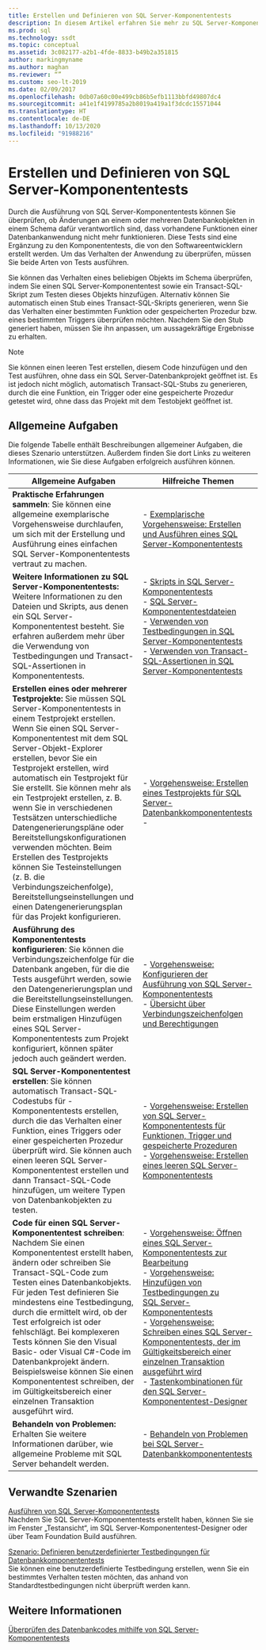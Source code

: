 ```yaml
---
title: Erstellen und Definieren von SQL Server-Komponententests
description: In diesem Artikel erfahren Sie mehr zu SQL Server-Komponententests. Sie erhalten Informationen zum Erstellen und Ausführen von Komponententests, zur Problembehandlung und zum Ausführen weiterer verwandter Aufgaben.
ms.prod: sql
ms.technology: ssdt
ms.topic: conceptual
ms.assetid: 3c082177-a2b1-4fde-8833-b49b2a351815
author: markingmyname
ms.author: maghan
ms.reviewer: “”
ms.custom: seo-lt-2019
ms.date: 02/09/2017
ms.openlocfilehash: 0db07a60c00e499cb86b5efb1113bbfd49807dc4
ms.sourcegitcommit: a41e1f4199785a2b8019a419a1f3dcdc15571044
ms.translationtype: HT
ms.contentlocale: de-DE
ms.lasthandoff: 10/13/2020
ms.locfileid: "91988216"
---
```

# <a name="creating-and-defining-sql-server-unit-tests"></a>Erstellen und Definieren von SQL Server-Komponententests

Durch die Ausführung von SQL Server-Komponententests können Sie überprüfen, ob Änderungen an einem oder mehreren Datenbankobjekten in einem Schema dafür verantwortlich sind, dass vorhandene Funktionen einer Datenbankanwendung nicht mehr funktionieren. Diese Tests sind eine Ergänzung zu den Komponententests, die von den Softwareentwicklern erstellt werden. Um das Verhalten der Anwendung zu überprüfen, müssen Sie beide Arten von Tests ausführen.  
  
Sie können das Verhalten eines beliebigen Objekts im Schema überprüfen, indem Sie einen SQL Server-Komponententest sowie ein Transact\-SQL-Skript zum Testen dieses Objekts hinzufügen. Alternativ können Sie automatisch einen Stub eines Transact\-SQL-Skripts generieren, wenn Sie das Verhalten einer bestimmten Funktion oder gespeicherten Prozedur bzw. eines bestimmten Triggers überprüfen möchten. Nachdem Sie den Stub generiert haben, müssen Sie ihn anpassen, um aussagekräftige Ergebnisse zu erhalten.  
  
> [!NOTE]  
> Sie können einen leeren Test erstellen, diesem Code hinzufügen und den Test ausführen, ohne dass ein SQL Server-Datenbankprojekt geöffnet ist. Es ist jedoch nicht möglich, automatisch Transact\-SQL-Stubs zu generieren, durch die eine Funktion, ein Trigger oder eine gespeicherte Prozedur getestet wird, ohne dass das Projekt mit dem Testobjekt geöffnet ist.  
  
## <a name="common-tasks"></a>Allgemeine Aufgaben  
Die folgende Tabelle enthält Beschreibungen allgemeiner Aufgaben, die dieses Szenario unterstützen. Außerdem finden Sie dort Links zu weiteren Informationen, wie Sie diese Aufgaben erfolgreich ausführen können.  
  
|Allgemeine Aufgaben|Hilfreiche Themen|  
|----------------|----------------------|  
|**Praktische Erfahrungen sammeln**: Sie können eine allgemeine exemplarische Vorgehensweise durchlaufen, um sich mit der Erstellung und Ausführung eines einfachen SQL Server-Komponententests vertraut zu machen.|-   [Exemplarische Vorgehensweise: Erstellen und Ausführen eines SQL Server-Komponententests](../ssdt/walkthrough-creating-and-running-a-sql-server-unit-test.md)|  
|**Weitere Informationen zu SQL Server-Komponententests:** Weitere Informationen zu den Dateien und Skripts, aus denen ein SQL Server-Komponententest besteht. Sie erfahren außerdem mehr über die Verwendung von Testbedingungen und Transact\-SQL-Assertionen in Komponententests.|-   [Skripts in SQL Server-Komponententests](../ssdt/scripts-in-sql-server-unit-tests.md)<br />-   [SQL Server-Komponententestdateien](../ssdt/sql-server-unit-test-files.md)<br />-   [Verwenden von Testbedingungen in SQL Server-Komponententests](../ssdt/using-test-conditions-in-sql-server-unit-tests.md)<br />-   [Verwenden von Transact-SQL-Assertionen in SQL Server-Komponententests](../ssdt/using-transact-sql-assertions-in-sql-server-unit-tests.md)|  
|**Erstellen eines oder mehrerer Testprojekte:** Sie müssen SQL Server-Komponententests in einem Testprojekt erstellen. Wenn Sie einen SQL Server-Komponententest mit dem SQL Server-Objekt-Explorer erstellen, bevor Sie ein Testprojekt erstellen, wird automatisch ein Testprojekt für Sie erstellt. Sie können mehr als ein Testprojekt erstellen, z. B. wenn Sie in verschiedenen Testsätzen unterschiedliche Datengenerierungspläne oder Bereitstellungskonfigurationen verwenden möchten. Beim Erstellen des Testprojekts können Sie Testeinstellungen (z. B. die Verbindungszeichenfolge), Bereitstellungseinstellungen und einen Datengenerierungsplan für das Projekt konfigurieren.|-   [Vorgehensweise: Erstellen eines Testprojekts für SQL Server-Datenbankkomponententests](../ssdt/how-to-create-a-test-project-for-sql-server-database-unit-testing.md)<br />-|  
|**Ausführung des Komponententests konfigurieren**: Sie können die Verbindungszeichenfolge für die Datenbank angeben, für die die Tests ausgeführt werden, sowie den Datengenerierungsplan und die Bereitstellungseinstellungen. Diese Einstellungen werden beim erstmaligen Hinzufügen eines SQL Server-Komponententests zum Projekt konfiguriert, können später jedoch auch geändert werden.|-   [Vorgehensweise: Konfigurieren der Ausführung von SQL Server-Komponententests](../ssdt/how-to-configure-sql-server-unit-test-execution.md)<br />-   [Übersicht über Verbindungszeichenfolgen und Berechtigungen](../ssdt/overview-of-connection-strings-and-permissions.md)|  
|**SQL Server-Komponententest erstellen**: Sie können automatisch Transact\-SQL-Codestubs für -Komponententests erstellen, durch die das Verhalten einer Funktion, eines Triggers oder einer gespeicherten Prozedur überprüft wird. Sie können auch einen leeren SQL Server-Komponententest erstellen und dann Transact\-SQL-Code hinzufügen, um weitere Typen von Datenbankobjekten zu testen.|-   [Vorgehensweise: Erstellen von SQL Server-Komponententests für Funktionen, Trigger und gespeicherte Prozeduren](../ssdt/how-to-create-unit-tests-for-functions-triggers-stored-procedures.md)<br />-   [Vorgehensweise: Erstellen eines leeren SQL Server-Komponententests](../ssdt/how-to-create-an-empty-sql-server-unit-test.md)|  
|**Code für einen SQL Server-Komponententest schreiben**: Nachdem Sie einen Komponententest erstellt haben, ändern oder schreiben Sie Transact\-SQL-Code zum Testen eines Datenbankobjekts. Für jeden Test definieren Sie mindestens eine Testbedingung, durch die ermittelt wird, ob der Test erfolgreich ist oder fehlschlägt. Bei komplexeren Tests können Sie den Visual Basic- oder Visual C\#-Code im Datenbankprojekt ändern. Beispielsweise können Sie einen Komponententest schreiben, der im Gültigkeitsbereich einer einzelnen Transaktion ausgeführt wird.|-   [Vorgehensweise: Öffnen eines SQL Server-Komponententests zur Bearbeitung](../ssdt/how-to-open-a-sql-server-unit-test-to-edit.md)<br />-   [Vorgehensweise: Hinzufügen von Testbedingungen zu SQL Server-Komponententests](../ssdt/how-to-add-test-conditions-to-sql-server-unit-tests.md)<br />-   [Vorgehensweise: Schreiben eines SQL Server-Komponententests, der im Gültigkeitsbereich einer einzelnen Transaktion ausgeführt wird](../ssdt/how-to-write-sql-server-unit-test-that-runs-in-single-transaction-scope.md)<br />-   [Tastenkombinationen für den SQL Server-Komponententest-Designer](../ssdt/keyboard-shortcuts-for-sql-server-unit-test-designer.md)|  
|**Behandeln von Problemen:** Erhalten Sie weitere Informationen darüber, wie allgemeine Probleme mit SQL Server behandelt werden.|-   [Behandeln von Problemen bei SQL Server-Datenbankkomponententests](../ssdt/troubleshooting-sql-server-database-unit-testing-issues.md)|  
  
## <a name="related-scenarios"></a>Verwandte Szenarien  
[Ausführen von SQL Server-Komponententests](../ssdt/running-sql-server-unit-tests.md)  
Nachdem Sie SQL Server-Komponententests erstellt haben, können Sie sie im Fenster „Testansicht“, im SQL Server-Komponententest-Designer oder über Team Foundation Build ausführen.  
  
[Szenario: Definieren benutzerdefinierter Testbedingungen für Datenbankkomponententests](/previous-versions/visualstudio/visual-studio-2010/dd193282(v=vs.100))  
Sie können eine benutzerdefinierte Testbedingung erstellen, wenn Sie ein bestimmtes Verhalten testen möchten, das anhand von Standardtestbedingungen nicht überprüft werden kann.  
  
## <a name="see-also"></a>Weitere Informationen  
[Überprüfen des Datenbankcodes mithilfe von SQL Server-Komponententests](../ssdt/verifying-database-code-by-using-sql-server-unit-tests.md)  
